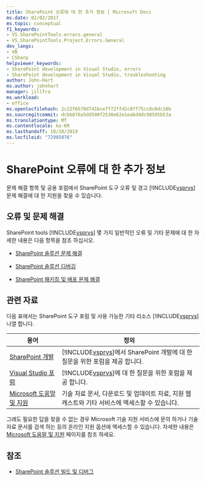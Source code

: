 ```yaml
---
title: SharePoint 오류에 대 한 추가 정보 | Microsoft Docs
ms.date: 02/02/2017
ms.topic: conceptual
f1_keywords:
- VS.SharePointTools.errors.general
- VS.SharePointTools.Project.Errors.General
dev_langs:
- VB
- CSharp
helpviewer_keywords:
- SharePoint development in Visual Studio, errors
- SharePoint development in Visual Studio, troubleshooting
author: John-Hart
ms.author: johnhart
manager: jillfra
ms.workload:
- office
ms.openlocfilehash: 2c22f6570d741bce7f72ffd2c07f75cc8c6dc18b
ms.sourcegitcommit: dcbb876a5dd598f2538e62e1eabd4dc98595b53a
ms.translationtype: MT
ms.contentlocale: ko-KR
ms.lasthandoff: 10/28/2019
ms.locfileid: "72985076"
---
```

# <a name="additional-information-for-sharepoint-errors"></a>SharePoint 오류에 대 한 추가 정보
  문제 해결 항목 및 공용 포럼에서 SharePoint 도구 오류 및 경고 [!INCLUDE[vsprvs](../sharepoint/includes/vsprvs-md.md)] 문제 해결에 대 한 지원을 찾을 수 있습니다.

## <a name="troubleshoot-errors-and-issues"></a>오류 및 문제 해결
 SharePoint tools [!INCLUDE[vsprvs](../sharepoint/includes/vsprvs-md.md)] 몇 가지 일반적인 오류 및 기타 문제에 대 한 자세한 내용은 다음 항목을 참조 하십시오.

- [SharePoint 솔루션 문제 해결](../sharepoint/troubleshooting-sharepoint-solutions.md)

- [SharePoint 솔루션 디버깅](../sharepoint/debugging-sharepoint-solutions.md)

- [SharePoint 패키징 및 배포 문제 해결](../sharepoint/troubleshooting-sharepoint-packaging-and-deployment.md)

## <a name="other-resources"></a>관련 자료
 다음 표에서는 SharePoint 도구 포럼 및 사용 가능한 기타 리소스 [!INCLUDE[vsprvs](../sharepoint/includes/vsprvs-md.md)] 나열 합니다.

|용어|정의|
|----------|----------------|
|[SharePoint 개발](https://social.msdn.microsoft.com/Forums/office/home?forum=sharepointdevelopmentprevious)|[!INCLUDE[vsprvs](../sharepoint/includes/vsprvs-md.md)]에서 SharePoint 개발에 대 한 질문을 위한 포럼을 제공 합니다.|
|[Visual Studio 포럼](https://social.msdn.microsoft.com/Forums/vstudio/home?category=visualstudio)|[!INCLUDE[vsprvs](../sharepoint/includes/vsprvs-md.md)]에 대 한 질문을 위한 포럼을 제공 합니다.|
|[Microsoft 도움말 및 지원](https://support.microsoft.com/)|기술 자료 문서, 다운로드 및 업데이트 자료, 지원 웹캐스트와 기타 서비스에 액세스할 수 있습니다.|

 그래도 필요한 답을 찾을 수 없는 경우 Microsoft 기술 지원 서비스에 문의 하거나 기술 자료 문서를 검색 하는 등의 온라인 지원 옵션에 액세스할 수 있습니다. 자세한 내용은 [Microsoft 도움말 및 지원](https://support.microsoft.com/) 페이지를 참조 하세요.

## <a name="see-also"></a>참조
- [SharePoint 솔루션 빌드 및 디버그](../sharepoint/building-and-debugging-sharepoint-solutions.md)

